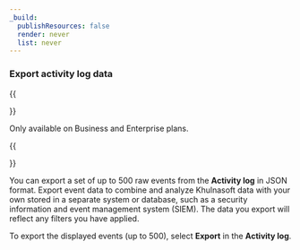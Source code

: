 ```yaml
---
_build:
  publishResources: false
  render: never
  list: never
---
```


### Export activity log data

{{<Aside type="note">}}

Only available on Business and Enterprise plans.

{{</Aside>}}

You can export a set of up to 500 raw events from the **Activity log** in JSON format. Export event data to combine and analyze Khulnasoft data with your own stored in a separate system or database, such as a security information and event management system (SIEM). The data you export will reflect any filters you have applied.

To export the displayed events (up to 500), select **Export** in the **Activity log**.
